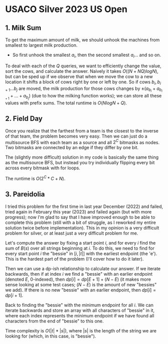 # USACO Silver 2023 US Open

## 1. Milk Sum

To get the maximum amount of milk, we should unhook the machines from smallest to largest milk production.
 - So first unhook the smallest $a_i$, then the second smallest $a_i$... and so on.

To deal with each of the $Q$ queries, we want to efficiently change the value, sort the cows, and calculate the answer. Naively it takes $O((N+NQ)logN)$, but can be sped up if we observe that when we move the cow to a new location it shifts a block of cows right by one or left by one. So if cows $b_i,b_{i+1}...b_j$ are moved, the milk production for those cows changes by $\pm ({a_{b_i}+a_{b_{i+1}}+...+a_{b_j}})$ (due to how the milking function works); we can store all these values with prefix sums. The total runtime is $O(NlogN+Q)$.

## 2. Field Day

Once you realize that the farthest from a team is the closest to the inverse of that team, the problem becomes very easy. Then we can just do a multisource BFS with each team as a source and all $2^C$ bitmasks as nodes. Two bitmasks are connected by an edge if they differ by one bit.

The (slightly more difficult) solution in my code is basically the same thing as the multisource BFS, but instead you try individually flipping every bit across every bitmask with for loops.

The runtime is $O(2^C*C+N)$.

## 3. Pareidolia

I tried this problem for the first time in last year December (2022) and failed, tried again in February this year (2023) and failed again (but with more progress); now I'm glad to say that I have improved enough to be able to complete this problem (still with a bit of struggle, as I reworked my entire solution twice before implementation). This in my opinion is a very difficult problem for silver, or at least just a very difficult problem for me. 

Let's compute the answer by fixing a start point $i$, and for every $i$ find the sum of $B(s)$ over all strings beginning at $i$. To do this, we need to find for every start point $i$ the "bessie" in $[i,|t|]$ with the earliest endpoint (the 'e'). This is the hardest part of the problem (I'll cover how to do it later).

Then we can use a dp-ish relationship to calculate our answer. If we iterate backwards, then if at index $i$ we find a "bessie" with an earlier endpoint (denoted $E$, 0-indexed), then $dp[i] = dp[E+1]+(N-E)$ (it makes more sense looking at some test cases; $(N-E)$ is the amount of new "bessies" we add). If there is no new "bessie" with an earlier endpoint, then $dp[i] = dp[i+1]$.

Back to finding the "bessie" with the minimum endpoint for all $i$. We can iterate backwards and store an array with all characters of "bessie" in it, where each index represents the minimum endpoint if we have found all characters from the end of "bessie" to this one.

Time complexity is $O(|t|*|s|)$, where $|s|$ is the length of the string we are looking for (which, in this case, is "bessie"). 